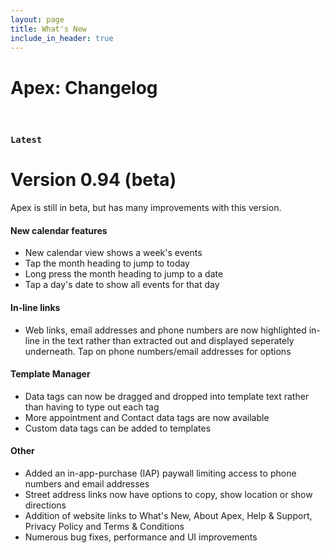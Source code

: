 ```yaml
---
layout: page
title: What's New
include_in_header: true
---
```


# Apex: Changelog

<br>

### `Latest`
# **Version 0.94 (beta)**
Apex is still in beta, but has many improvements with this version.

#### New calendar features
- New calendar view shows a week's events
- Tap the month heading to jump to today
- Long press the month heading to jump to a date
- Tap a day's date to show all events for that day

#### In-line links
- Web links, email addresses and phone numbers are now highlighted in-line in the text rather than extracted out and displayed seperately underneath. Tap on phone numbers/email addresses for options

#### Template Manager
- Data tags can now be dragged and dropped into template text rather than having to type out each tag
- More appointment and Contact data tags are now available
- Custom data tags can be added to templates

#### Other
- Added an in-app-purchase (IAP) paywall limiting access to phone numbers and email addresses
- Street address links now have options to copy, show location or show directions
- Addition of website links to What's New, About Apex, Help & Support, Privacy Policy and Terms & Conditions
- Numerous bug fixes, performance and UI improvements
